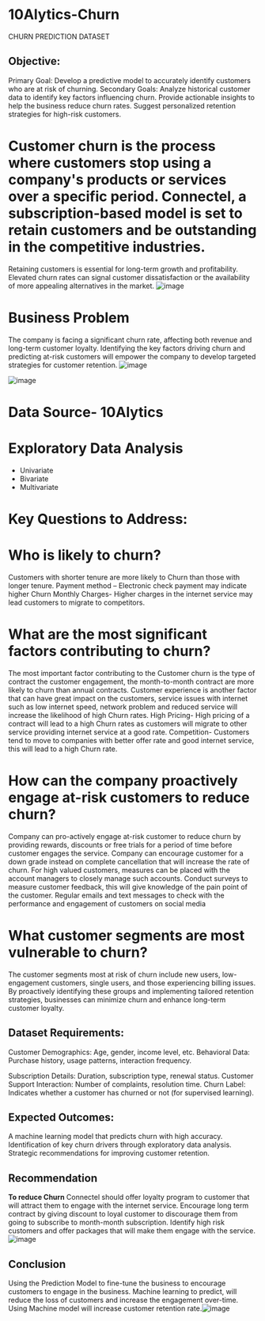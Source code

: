 # 10Alytics-Churn
CHURN PREDICTION DATASET


## Objective:
Primary Goal: Develop a predictive model to accurately identify customers who are at risk of churning.
Secondary Goals:
Analyze historical customer data to identify key factors influencing churn.
Provide actionable insights to help the business reduce churn rates.
Suggest personalized retention strategies for high-risk customers.

# Customer churn is the process where customers stop using a company's products or services over a specific period. Connectel, a subscription-based model is set to retain customers and be outstanding in the competitive industries. 
 Retaining customers is essential for long-term growth and profitability. Elevated churn rates can signal customer dissatisfaction or the availability of more appealing alternatives in the market.
![image](https://github.com/user-attachments/assets/3214651a-ca0e-4239-8320-6f897d351b1a)

# Business Problem
The company is facing a significant churn rate, affecting both revenue and long-term customer loyalty. Identifying the key factors driving churn and predicting at-risk customers will empower the company to develop targeted strategies for customer retention.
![image](https://github.com/user-attachments/assets/0e569e55-6d47-411b-8dbb-5dfee7cc83a2)

![image](https://github.com/user-attachments/assets/a7d5e76c-4795-4219-98be-573e37fec886)



# Data Source- 10Alytics

# Exploratory Data Analysis
- Univariate
- Bivariate
- Multivariate


# Key Questions to Address:

# Who is likely to churn?
Customers with shorter tenure are more likely to Churn than those with longer tenure.
Payment method – Electronic check payment may indicate higher Churn
Monthly Charges- Higher charges in the internet service may lead customers to migrate to competitors.

# What are the most significant factors contributing to churn?
The most important factor contributing to the Customer churn is the type of contract the customer engagement, the month-to-month contract are more likely to churn than annual contracts.
Customer experience is another factor that can have great impact on the customers, service issues with internet such as low internet speed, network problem and reduced service will increase the likelihood of high Churn rates.
High Pricing- High pricing of a contract will lead to a high Churn rates as customers will migrate to other service providing internet service at a good rate.
Competition- Customers tend to move to companies with better offer rate and good internet service, this will lead to a high Churn rate.

# How can the company proactively engage at-risk customers to reduce churn?
Company can pro-actively engage at-risk customer to reduce churn by providing rewards, discounts or free trials for a period of time before customer engages the service.
Company can encourage customer for a down grade instead on complete cancellation that will increase the rate of churn. For high valued customers, measures can be placed with the account managers to closely manage such accounts.
Conduct surveys to measure customer feedback, this will give knowledge of the pain point of the customer.
Regular emails and text messages to check with the performance and engagement of customers on social media 

# What customer segments are most vulnerable to churn?
The customer segments most at risk of churn include new users, low-engagement customers, single users, and those experiencing billing issues. By proactively identifying these groups and implementing tailored retention strategies, businesses can minimize churn and enhance long-term customer loyalty.

## Dataset Requirements:
Customer Demographics: Age, gender, income level, etc.
Behavioral Data: Purchase history, usage patterns, interaction frequency.

Subscription Details: Duration, subscription type, renewal status.
Customer Support Interaction: Number of complaints, resolution time.
Churn Label: Indicates whether a customer has churned or not (for supervised learning).


## Expected Outcomes:
A machine learning model that predicts churn with high accuracy.
Identification of key churn drivers through exploratory data analysis.
Strategic recommendations for improving customer retention.

## Recommendation
**To reduce Churn**
Connectel should offer loyalty program to customer that will attract them to engage with the internet service.
Encourage long term contract by giving discount to loyal customer to discourage them from going to subscribe to month-month subscription.
Identify high risk customers and offer packages that will make them engage with the service.
![image](https://github.com/user-attachments/assets/0903a98e-4302-4f30-8a2b-0d2ac76d3aa6)

## Conclusion
Using the Prediction Model to fine-tune the business to encourage customers to engage in the business.
Machine learning to predict, will reduce the loss of customers and increase the engagement over-time.
Using Machine model will increase customer retention rate.![image](https://github.com/user-attachments/assets/a8817d62-8253-48f5-9088-215c7035b76f)



